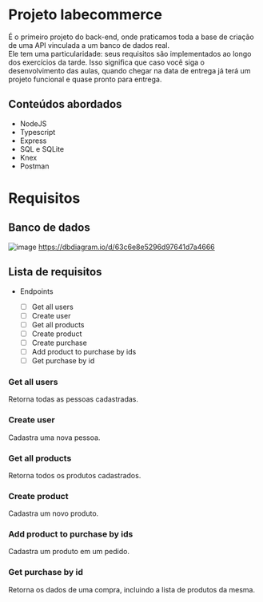 # Projeto labecommerce

É o primeiro projeto do back-end, onde praticamos toda a base de criação de uma API vinculada a um banco de dados real.<br>
Ele tem uma particularidade: seus requisitos são implementados ao longo dos exercícios da tarde. Isso significa que caso você siga o desenvolvimento das aulas, quando chegar na data de entrega já terá um projeto funcional e quase pronto para entrega.

## Conteúdos abordados

- NodeJS
- Typescript
- Express
- SQL e SQLite
- Knex
- Postman

# Requisitos

## Banco de dados
![image](https://user-images.githubusercontent.com/29845719/214396608-ddcfd097-e615-44f9-acbe-f815f9abb83f.png)
https://dbdiagram.io/d/63c6e8e5296d97641d7a4666

## Lista de requisitos

- Endpoints

    - [ ]  Get all users
    - [ ]  Create user
    - [ ]  Get all products
    - [ ]  Create product
    - [ ]  Create purchase
    - [ ]  Add product to purchase by ids
    - [ ]  Get purchase by id

### Get all users
Retorna todas as pessoas cadastradas.

### Create user
Cadastra uma nova pessoa.

### Get all products
Retorna todos os produtos cadastrados.

### Create product
Cadastra um novo produto.

### Add product to purchase by ids
Cadastra um produto em um pedido.

### Get purchase by id
Retorna os dados de uma compra, incluindo a lista de produtos da mesma.

